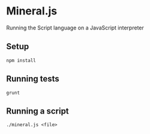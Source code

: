 # Mineral.js
Running the Script language on a JavaScript interpreter

## Setup
```
npm install
```

## Running tests
```
grunt
```

## Running a script
```
./mineral.js <file>
```
